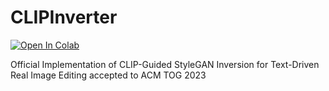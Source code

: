 # CLIPInverter

<a target="_blank" href="https://colab.research.google.com/github/johnberg1/CLIPInverter/blob/main/CLIPInverter_Inference.ipynb">
  <img src="https://colab.research.google.com/assets/colab-badge.svg" alt="Open In Colab"/>
</a>

Official Implementation of CLIP-Guided StyleGAN Inversion for Text-Driven Real Image Editing accepted to ACM TOG 2023
